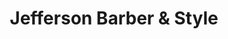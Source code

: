 ---
title: "Jefferson Barber & Style"
url: /oak-ridge/jefferson-barber-and-style/
shop: hairdresser
---